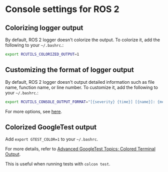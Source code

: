 # Console settings for ROS 2

## Colorizing logger output

By default, ROS 2 logger doesn't colorize the output.
To colorize it, add the following to your `~/.bashrc`.:

```bash
export RCUTILS_COLORIZED_OUTPUT=1
```

## Customizing the format of logger output

By default, ROS 2 logger doesn't output detailed information such as file name, function name, or line number.
To customize it, add the following to your `~/.bashrc`.:

```bash
export RCUTILS_CONSOLE_OUTPUT_FORMAT="[{severity} {time}] [{name}]: {message} ({function_name}() at {file_name}:{line_number})"
```

For more options, see [here](https://docs.ros.org/en/rolling/Tutorials/Demos/Logging-and-logger-configuration.html#console-output-formatting).

## Colorized GoogleTest output

Add `export GTEST_COLOR=1` to your `~/.bashrc`.

For more details, refer to [Advanced GoogleTest Topics: Colored Terminal Output](https://google.github.io/googletest/advanced.html#colored-terminal-output).

This is useful when running tests with `colcon test`.
